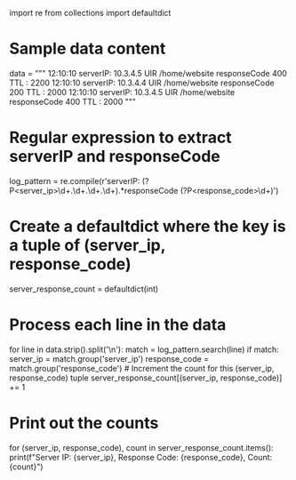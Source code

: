 <!-- import re
from collections import defaultdict

# Sample log data
log_data = """
12:10:10 serverIP: 10.3.4.5 UIR /home/website responseCode 400 TTL : 2200
12:10:10 serverIP: 10.3.4.4 UIR /home/website responseCode 200 TTL : 2000
12:10:10 serverIP: 10.3.4.5 UIR /home/website responseCode 400 TTL : 2000
"""

# Regular expression to match the server IP and response code
log_pattern = re.compile(r'serverIP: (?P<server_ip>\d+\.\d+\.\d+\.\d+).*responseCode (?P<response_code>\d+)')

# Dictionary to hold the count of each response code per server IP
server_response_count = defaultdict(lambda: defaultdict(int))

# Parse each line in the log data
for line in log_data.strip().split('\n'):
    match = log_pattern.search(line)
    if match:
        server_ip = match.group('server_ip')
        response_code = match.group('response_code')
        server_response_count[server_ip][response_code] += 1

# Display the results
for server_ip, codes in server_response_count.items():
    print(f"Server IP: {server_ip}")
    for code, count in codes.items():
        print(f"  Response Code {code}: {count} times") -->


import re
from collections import defaultdict

# Sample data content
data = """
12:10:10 serverIP: 10.3.4.5 UIR /home/website responseCode 400 TTL : 2200
12:10:10 serverIP: 10.3.4.4 UIR /home/website responseCode 200 TTL : 2000
12:10:10 serverIP: 10.3.4.5 UIR /home/website responseCode 400 TTL : 2000
"""

# Regular expression to extract serverIP and responseCode
log_pattern = re.compile(r'serverIP: (?P<server_ip>\d+\.\d+\.\d+\.\d+).*responseCode (?P<response_code>\d+)')



# Create a defaultdict where the key is a tuple of (server_ip, response_code)
server_response_count = defaultdict(int)

# Process each line in the data
for line in data.strip().split('\n'):
    match = log_pattern.search(line)
    if match:
        server_ip = match.group('server_ip')
        response_code = match.group('response_code')
        # Increment the count for this (server_ip, response_code) tuple
        server_response_count[(server_ip, response_code)] += 1

# Print out the counts
for (server_ip, response_code), count in server_response_count.items():
    print(f"Server IP: {server_ip}, Response Code: {response_code}, Count: {count}")
